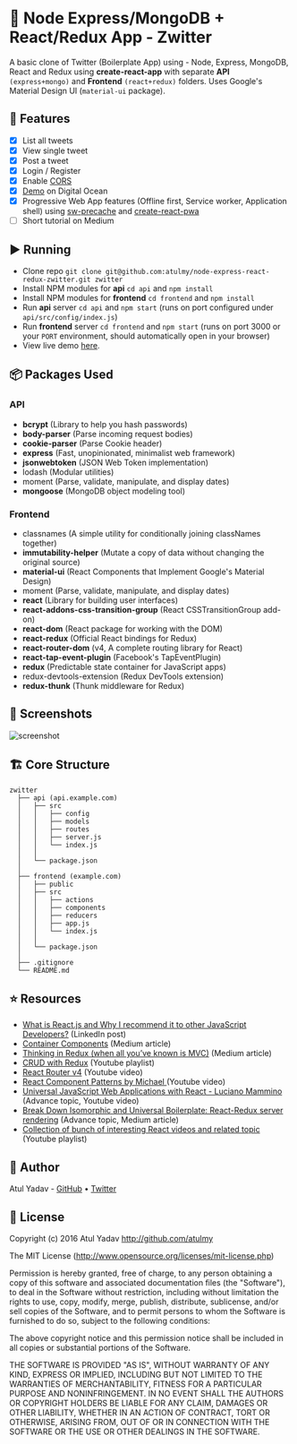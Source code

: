 # 🐣 Node Express/MongoDB + React/Redux App - Zwitter
A basic clone of Twitter (Boilerplate App) using - Node, Express, MongoDB, React and Redux using **create-react-app** with separate **API** `(express+mongo)` and **Frontend** `(react+redux)` folders. Uses Google's Material Design UI (`material-ui` package).

## 📝 Features
- [x] List all tweets
- [x] View single tweet
- [x] Post a tweet
- [x] Login / Register
- [x] Enable [CORS](https://enable-cors.org/index.html)
- [x] [Demo](https://node-express-react-redux-zwitter.demo.atulmy.com/) on Digital Ocean
- [x] Progressive Web App features (Offline first, Service worker, Application shell) using [sw-precache](https://github.com/GoogleChrome/sw-precache) and [create-react-pwa](https://github.com/jeffposnick/create-react-pwa)
- [ ] Short tutorial on Medium

## ▶️ Running
- Clone repo `git clone git@github.com:atulmy/node-express-react-redux-zwitter.git zwitter`
- Install NPM modules for **api** `cd api` and `npm install`
- Install NPM modules for **frontend** `cd frontend` and `npm install`
- Run **api** server `cd api` and `npm start` (runs on port configured under `api/src/config/index.js`)
- Run **frontend** server `cd frontend` and `npm start` (runs on port 3000 or your `PORT` environment, should automatically open in your browser)
- View live demo [here](https://node-express-react-redux-zwitter.demo.atulmy.com/).

## 📦 Packages Used

### API
- **bcrypt** (Library to help you hash passwords)
- **body-parser** (Parse incoming request bodies)
- **cookie-parser** (Parse Cookie header)
- **express** (Fast, unopinionated, minimalist web framework)
- **jsonwebtoken** (JSON Web Token implementation)
- lodash (Modular utilities)
- moment (Parse, validate, manipulate, and display dates)
- **mongoose** (MongoDB object modeling tool)

### Frontend
- classnames (A simple utility for conditionally joining classNames together)
- **immutability-helper** (Mutate a copy of data without changing the original source)
- **material-ui** (React Components that Implement Google's Material Design)
- moment (Parse, validate, manipulate, and display dates)
- **react** (Library for building user interfaces)
- **react-addons-css-transition-group** (React CSSTransitionGroup add-on)
- **react-dom** (React package for working with the DOM)
- **react-redux** (Official React bindings for Redux)
- **react-router-dom** (v4, A complete routing library for React)
- **react-tap-event-plugin** (Facebook's TapEventPlugin)
- **redux** (Predictable state container for JavaScript apps)
- redux-devtools-extension (Redux DevTools extension)
- **redux-thunk** (Thunk middleware for Redux)

## 📸 Screenshots
![screenshot](http://atulmy.com/attachments/images/node-express-react-redux-zwitter.v1.png)

## 🏗 Core Structure
    zwitter
      ├── api (api.example.com)
      │   ├── src
      │   │   ├── config
      │   │   ├── models
      │   │   ├── routes
      │   │   ├── server.js
      │   │   └── index.js
      │   │
      │   └── package.json
      │
      ├── frontend (example.com)
      │   ├── public
      │   ├── src
      │   │   ├── actions
      │   │   ├── components
      │   │   ├── reducers
      │   │   ├── app.js
      │   │   └── index.js
      │   │
      │   └── package.json
      │
      ├── .gitignore
      └── README.md

## ⭐️ Resources
- [What is React.js and Why I recommend it to other JavaScript Developers?](https://www.linkedin.com/pulse/what-reactjs-why-i-recommend-other-javascript-sandip-das) (LinkedIn post)
- [Container Components](https://medium.com/@learnreact/container-components-c0e67432e005) (Medium article)
- [Thinking in Redux (when all you’ve known is MVC)](https://hackernoon.com/thinking-in-redux-when-all-youve-known-is-mvc-c78a74d35133) (Medium article)
- [CRUD with Redux](https://www.youtube.com/playlist?list=PLuNEz8XtB51KfnHc99GwscPy1UbLJyXHW) (Youtube playlist)
- [React Router v4](https://www.youtube.com/watch?v=UVQ0ATR0vpI&list=PLkuiMQfg5DujODRnZGKokmwHZrBqqUCr1&index=14) (Youtube video)
- [React Component Patterns by Michael ](https://www.youtube.com/watch?v=YaZg8wg39QQ&list=PLkuiMQfg5DujODRnZGKokmwHZrBqqUCr1&index=13) (Youtube video)
- [Universal JavaScript Web Applications with React - Luciano Mammino](https://www.youtube.com/watch?v=0VEwRFP8WtI&list=PLkuiMQfg5DujODRnZGKokmwHZrBqqUCr1&index=15&t=9s) (Advance topic, Youtube video)
- [Break Down Isomorphic and Universal Boilerplate: React-Redux server rendering](https://hackernoon.com/isomorphic-universal-boilerplate-react-redux-server-rendering-tutorial-example-webpack-compenent-6e22106ae285) (Advance topic, Medium article)
- [Collection of bunch of interesting React videos and related topic](https://www.youtube.com/playlist?list=PLkuiMQfg5DujODRnZGKokmwHZrBqqUCr1) (Youtube playlist)

## 🎩 Author
Atul Yadav - [GitHub](https://github.com/atulmy) &bull; [Twitter](https://twitter.com/atulmy)

## 📜 License
Copyright (c) 2016 Atul Yadav http://github.com/atulmy

The MIT License (http://www.opensource.org/licenses/mit-license.php)

Permission is hereby granted, free of charge, to any person obtaining a copy of this software and associated documentation files (the "Software"), to deal in the Software without restriction, including without limitation the rights to use, copy, modify, merge, publish, distribute, sublicense, and/or sell copies of the Software, and to permit persons to whom the Software is furnished to do so, subject to the following conditions:

The above copyright notice and this permission notice shall be included in all copies or substantial portions of the Software.

THE SOFTWARE IS PROVIDED "AS IS", WITHOUT WARRANTY OF ANY KIND, EXPRESS OR IMPLIED, INCLUDING BUT NOT LIMITED TO THE WARRANTIES OF MERCHANTABILITY, FITNESS FOR A PARTICULAR PURPOSE AND NONINFRINGEMENT. IN NO EVENT SHALL THE AUTHORS OR COPYRIGHT HOLDERS BE LIABLE FOR ANY CLAIM, DAMAGES OR OTHER LIABILITY, WHETHER IN AN ACTION OF CONTRACT, TORT OR OTHERWISE, ARISING FROM, OUT OF OR IN CONNECTION WITH THE SOFTWARE OR THE USE OR OTHER DEALINGS IN THE SOFTWARE.
